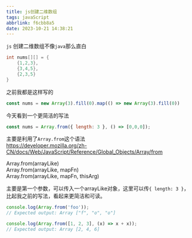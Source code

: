 ```yaml
---
title: js创建二维数组
tags: javaScript
abbrlink: f6cbb8a5
date: 2023-10-21 14:38:21
---
```


`js` 创建二维数组不像`java`那么直白
```java
int nums[][] = {
    {1,2,3},
    {3,4,5},
    {2,3,5}
}
```


之前我都是这样写的
```javascript
const nums = new Array(3).fill(0).map(() => new Array(3).fill(0))
```


今天看到一个更简洁的写法
```javascript
const nums = Array.from({ length: 3 }, () => [0,0,0]);
```

主要是利用了`Array.from`这个语法   
https://developer.mozilla.org/zh-CN/docs/Web/JavaScript/Reference/Global_Objects/Array/from

Array.from(arrayLike)   
Array.from(arrayLike, mapFn)   
Array.from(arrayLike, mapFn, thisArg)   

主要是第一个参数，可以传入一个arrayLike对象，这里可以传`{ length: 3 }`，比起我之前的写法，看起来更简洁和可读。
 
```javascript
console.log(Array.from('foo'));
// Expected output: Array ["f", "o", "o"]

console.log(Array.from([1, 2, 3], (x) => x + x));
// Expected output: Array [2, 4, 6]
```
